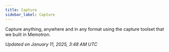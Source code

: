 ```yaml
---
title: Capture
sidebar_label: Capture
---
```


Capture anything, anywhere and in any format using the capture toolset that we built in Memotron.

*Updated on January 11, 2025, 3:48 AM UTC*